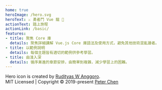 ```yaml
---
home: true
heroImage: /hero.svg
heroText: ⚔ 勇者鬥 Vue 龍 🐉
actionText: 踏上旅程
actionLink: /basic/
features:
- title: 聚焦 Core 庫
  details: 聚焦詳細講解 Vue.js Core 庫語法及使用方式，避免其他技術混亂讀者。
- title: 以範例說明
  details: 每個主題皆有適切的範例供參考學習。
- title: 由淺入深
  details: 循序漸進的章節安排，由簡單到複雜，減少學習上的困難。
---
```


<div class="footer">
    Hero icon is created by <a href="https://www.iconfinder.com/Rudityas" target="_blank">Rudityas W Anggoro</a>.<br>
    MIT Licensed | Copyright © 2019-present <a href="https://github.com/peterhpchen" target="_blank">Peter Chen</a>
</div>